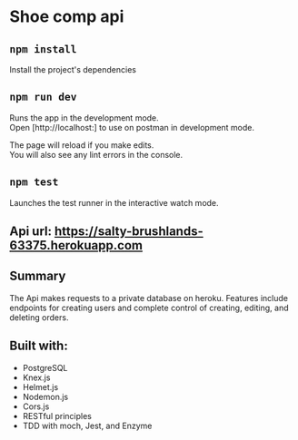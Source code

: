 # Shoe comp api

## `npm install`

Install the project's dependencies

## `npm run dev`

Runs the app in the development mode.<br>
Open [http://localhost:<choice of PORT>] to use on postman in development mode.

The page will reload if you make edits.<br>
You will also see any lint errors in the console.

## `npm test`

Launches the test runner in the interactive watch mode.<br/>

## Api url: https://salty-brushlands-63375.herokuapp.com

## Summary
The Api makes requests to a private database on heroku. Features include endpoints for creating users and complete control of creating, editing, and deleting orders.

## Built with:
- PostgreSQL
- Knex.js
- Helmet.js
- Nodemon.js
- Cors.js
- RESTful principles
- TDD with moch, Jest, and Enzyme
